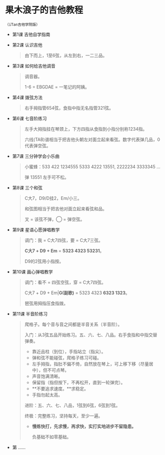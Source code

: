 # 果木浪子的吉他教程

`（iTan吉他学院版）`

- 第1课 吉他自学指南

- 第2课 认识吉他

  > 由下而上，1至6弦，从左到右，一二三品。

- 第3课 如何给吉他调音

  > 调音器。
  >
  > 1-6 = EBGDAE = 一笔记的阿姨。

- 第4课 拨弦方法

  > 右手拇指管654弦，食指中指无名指管321弦。

- 第6课 七音阶练习

  > 左手大拇指挂在琴颈上，下方四指从食指到小指分别称1234指。
  >
  > 六线(TAB)谱相当于把吉他头朝左对面立起来看弦。数字代表弹几品，0 代表弹空弦。

- 第7课 三分钟学会小乐曲

  > 小蜜蜂：533 422 1234555 5333 4222 13551, 2222234 3333345 ...
  >
  > 弹 13551 左手可不松。

- 第8课 三个和弦

  > C大7，D9/D挂2，Em/小三。
  >
  > 和弦图相当于把吉他对面立起来看弦和品。
  >
  > 叉 = 该弦不弹，◯ = 弹空弦。

- 第9课 星语心愿弹唱教学

  > 调门：我 = C大7四弦，要 = C大7三弦。
  >
  > **C大7 + D9 + Em** = **5323 4323 53231**。
  >
  > D9的2弦用小指按。

- 第10课 画心弹唱教学

  > 调门：看不 = 四弦空弦，穿 = C大7四弦。
  >
  > C大7 + D9 + Em|**G(副歌)** = 5323 4323 **6323 1323**。
  >
  > 琶弦用拇指压食指拨。

- 第11课 半音阶练习

  > 爬格子。每个音与音之间都是半音关系（半音阶）。
  >
  > 入门：从3弦五品开始练习。五、六、七、八品。右手食指和中指交替弹奏。
  >
  > - 靠近品柱（到位），手指站立（指尖）。
  > - 弹和弦不能碰弦，爬格子练习可碰。
  > - 左手拇指，指肚不偏不倚，自然放在琴上，可上移下移（尽量居中），但不可点琴。
  > - 声音饱满清晰。
  > - 保留指（指但按下，不再松开，直到一轮弹完）。
  > - **不要追求速度。**求稳定。
  > - 手指勿起太高。
  >
  > 进阶：五、六、七、八品，1弦到6弦，6弦到1弦。
  >
  > 终极：完整练习，坚持每天，至少一遍。
  >
  > - **慢练快打，先求慢，再求快，实打实地进步不留隐患。**
  >
  >   负基础不如零基础。

- 第 ……